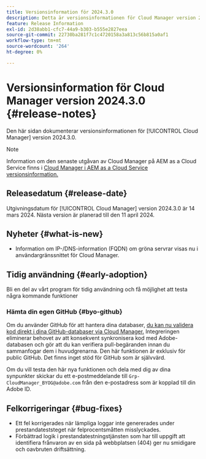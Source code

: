 ```yaml
---
title: Versionsinformation för 2024.3.0
description: Detta är versionsinformationen för Cloud Manager version 2024.3.0.
feature: Release Information
exl-id: 2d38abb1-cfc7-44a9-b303-b555e2827eea
source-git-commit: 22730ba281f7c1c4720158a3a813c56b815a0af1
workflow-type: tm+mt
source-wordcount: '264'
ht-degree: 0%

---
```



# Versionsinformation för Cloud Manager version 2024.3.0 {#release-notes}

Den här sidan dokumenterar versionsinformationen för [!UICONTROL Cloud Manager] version 2024.3.0.

>[!NOTE]
>
>Information om den senaste utgåvan av Cloud Manager på AEM as a Cloud Service finns i [Cloud Manager i AEM as a Cloud Service versionsinformation.](https://experienceleague.adobe.com/docs/experience-manager-cloud-service/content/implementing/using-cloud-manager/release-notes-cloud-manager/release-notes-cm-current.html)

## Releasedatum {#release-date}

Utgivningsdatum för [!UICONTROL Cloud Manager] version 2024.3.0 är 14 mars 2024. Nästa version är planerad till den 11 april 2024.

## Nyheter {#what-is-new}

* Information om IP-/DNS-information (FQDN) om gröna servrar visas nu i användargränssnittet för Cloud Manager.

## Tidig användning {#early-adoption}

Bli en del av vårt program för tidig användning och få möjlighet att testa några kommande funktioner

### Hämta din egen GitHub {#byo-github}

Om du använder GitHub för att hantera dina databaser, [du kan nu validera kod direkt i dina GitHub-databaser via Cloud Manager.](/help/managing-code/byo-github.md) Integreringen eliminerar behovet av att konsekvent synkronisera kod med Adobe-databasen och gör att du kan verifiera pull-begäranden innan du sammanfogar dem i huvudgrenarna. Den här funktionen är exklusiv för public GitHub. Det finns inget stöd för GitHub som är självvärd.

Om du vill testa den här nya funktionen och dela med dig av dina synpunkter skickar du ett e-postmeddelande till `Grp-CloudManager_BYOG@adobe.com` från den e-postadress som är kopplad till din Adobe ID.

## Felkorrigeringar {#bug-fixes}

* Ett fel korrigerades när lämpliga loggar inte genererades under prestandateststeget när felprocentsmåtten misslyckades.
* Förbättrad logik i prestandatestningstjänsten som har till uppgift att identifiera frånvaron av en sida på webbplatsen (404) ger nu smidigare och oavbruten driftsättning.
